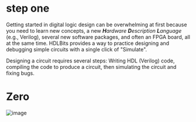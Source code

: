 # step one
Getting started in digital logic design can be overwhelming at first because you need to learn new concepts, a new _**H**ardware **D**escription **L**anguage_ (e.g., Verilog), several new software packages, and often an FPGA board, all at the same time. HDLBits provides a way to practice designing and debugging simple circuits with a single click of "Simulate".

Designing a circuit requires several steps: Writing HDL (Verilog) code, compiling the code to produce a circuit, then simulating the circuit and fixing bugs.
# Zero
![image](https://user-images.githubusercontent.com/108848834/179017282-2facf303-0eea-4cf0-8868-1061a67f4b80.png)
